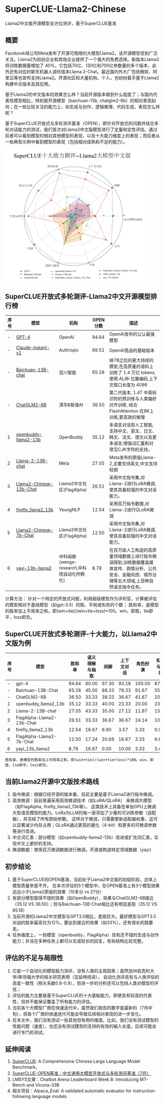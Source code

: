 # SuperCLUE-Llama2-Chinese
Llama2中文版开源模型全方位测评，基于SuperCLUE基准



## 概要
Facebook母公司Meta发布了开源可商用的大模型Llama2，该开源模型受到广泛关注。Llama2为初创企业和其他企业提供了一个强大的免费选择。新版本Llama2将训练数据量增加了 40%，它包括70亿、130亿和700亿参数量的多个版本，此外还有对应的聊天机器人调优版本Llama 2-Chat。最近国内外大厂包括微软、阿里云等也宣布支持Llama2。开源社区和大量机构、个人，也纷纷着手基于Llama2构建中文版本及其应用。

基于Llama2的中文版本的效果怎么样？当前开源版本做到什么程度了；与国内代表性模型相比，特别是开源模型（baichuan-13b, chatglm2-6b）的相对表现如何；在一些比较关注的能力上，如生成与创作、逻辑推理、代码生成，表现怎么样呢？

基于SuperCLUE开放式与多轮测评基准（OPEN），即针对开放式的问题并结合多轮对话能力的测试，我们首次对Llama2中文版模型进行了定量和定性评估。通过前者可以看到模型的相对其他模型的表现，以及十大能力维度上的表现；而后者从一些典型示例中看到模型的表现（包括相对成熟和不足的能力）。


<img src="https://github.com/CLUEbenchmark/Llama2-Chinese/blob/main/resources/img/llama2_chinese_v3.jpg"  width="90%" height="90%"></img>


## SuperCLUE开放式多轮测评-Llama2中文开源模型排行榜
| 序号 | 模型                                     | 机构 | OPEN分数 | 描述 |
|----|----------------------------------------|-|-|-|  
| -  | <a href='www.openai.com'>GPT-4</a>     | OpenAI | 94.64 | OpenAI发布的公认最强模型 |
| -  | <a href='https://www.anthropic.com/index/introducing-claude'>Claude-instant-v1</a>       | Authropic | 69.51 | OpenAI竞品的基础版本 |
| -  | <a href='https://huggingface.co/baichuan-inc/Baichuan-13B-Chat'>Baichuan-13B-chat</a>       | 百川智能 | 65.28 | 继7B之后的更大持续的模型,在高质量的语料上训练了 1.4 万亿 tokens,使用 ALiBi 位置编码,上下文窗口长度为 4096 |
| -  | <a href='https://huggingface.co/THUDM/chatglm2-6b'>ChatGLM2-6B</a>             | 清华&智谱AI | 36.50 | 第二代版本, 1.4T 中英标识符的预训练与人类偏好对齐训练, 结合FlashAttention 在8K上训练,更高效的推理 |
| 1  | <a href='https://huggingface.co/OpenBuddy/openbuddy-llama2-13b-v8.1-fp16'>openbuddy-llama2-13b</a>    | OpenBuddy | 35.12 | 多语言对话型人工智能,支持中文、英文、日文、韩文、法文、德文以及更多语言;增强词汇量和对常见CJK字符的支持。 |
| 2  | <a href='https://huggingface.co/meta-llama/Llama-2-13b-chat-hf'>Llama-2-13B-chat</a>        | Meta | 27.05 | Meta发布的原版Llama-2,主要支持英文,中文支持较弱 |  
| 3  | <a href='https://huggingface.co/FlagAlpha/Llama2-Chinese-13b-Chat'>Llama2-Chinese-13b-Chat</a> | Llama2中文社区(FlagAlpha) | 26.51 | 采用中文指令集,对Llama-2进行LoRA微调,使其具备较强的中文对话能力。 |
| 4  | <a href='https://huggingface.co/YeungNLP/firefly-llama2-13b'>firefly_llama2_13b</a>      | YeungNLP | 12.54 | 采用百万指令数据,对Llama-2进行QLoRA微调 |
| 5  | <a href='https://huggingface.co/FlagAlpha/Llama2-Chinese-7b-Chat'>Llama2-Chinese-7b-Chat</a>  | Llama2中文社区(FlagAlpha) | 12.50 | 采用中文指令集,对Llama-2进行LoRA微调,使其具备较强的中文对话能力。 |
| 6  | <a href='https://huggingface.co/wenge-research/yayi-13b-llama2'>yayi-13b-llama2</a>         | 中科闻歌(wenge-research,中科院自动化所孵化) | 8.78 | 在百万级人工构造的高质量领域数据上进行指令微调得到,训练数据覆盖媒体宣传、舆情分析、公共安全、金融风控、城市治理等五大领域,上百种自然语言指令任务。 |

计算方法：
针对一个特定的开放式问题，利用超级模型作为评判官，计算被评估的模型相对于基线模型（如gpt-3.5）的胜、平局或失败的个数；
胜和率，是模型的胜率加上平局率之和，即(win+tie)/(win+tie+loss)*100。win，即胜，tie即平，loss即负。

## SuperCLUE开放式多轮测评-十大能力，以Llama2中文版为例
| 序号 | 模型 | 胜和率 | 语义理解与抽取 | 闲聊 | 上下文对话 | 角色扮演 | 知识与百科 | 生成与创作 | 代码 | 逻辑与推理 | 计算 | 安全 |
|----|-|-|-|-|-|-|-|-|-|-|-|-|
| -  | gpt-4 | 94.64 | 80.00 | 97.30 | 93.18 | 100.00 | 87.76 | 100.00 | 97.92 | 100.00 | 100.00 | 95.12 |
| -  | Baichuan-13B-Chat | 65.28 | 45.00 | 88.33 | 78.33 | 91.67 | 55.00 | 91.67 | 25.00 | 50.88 | 35.71 | 81.67 | 
| -  | ChatGLM2-6B | 36.50 | 33.33 | 38.33 | 36.67 | 41.67 | 20.00 | 40.00 | 21.67 | 55.00 | 45.00 | 33.33 |
| 1  | openbuddy_llama2_13b | 35.12 | 33.33 | 40.00 | 23.33 | 20.00 | 23.33 | 46.67 | 33.33 | 58.62 | 50.00 | 23.33 |
| 2  | Llama-2-13B-chat | 27.05 | 43.33 | 35.00 | 27.12 | 11.67 | 15.00 | 46.67 | 6.67 | 35.00 | 26.67 | 23.33 |
| 3  | FlagAlpha-Llama2-13b-Chat | 26.51 | 33.33 | 36.67 | 36.67 | 24.14 | 10.00 | 50.00 | 6.67 | 41.38 | 13.33 | 13.33 |
| 4  | firefly_llama2_13b | 12.54 | 16.67 | 6.90 | 3.57 | 3.33 | 0.00 | 6.67 | 16.67 | 46.67 | 24.14 | 0.00 |
| 5  | FlagAlpha-Llama2-7b-Chat | 12.50 | 17.24 | 20.69 | 16.67 | 3.33 | 6.67 | 13.33 | 3.33 | 26.67 | 10.00 | 7.14 |
| 6  | yayi_13b_llama2 | 8.78 | 16.67 | 0.00 | 10.00 | 3.33 | 3.45 | 3.33 | 10.34 | 20.00 | 20.00 | 0.00 |
   
    胜和率，是模型的胜率加上平局率之和，即(win+tie)/(win+tie+loss)*100。win，即胜，tie即平，loss即负。

## 当前Llama2开源中文版技术路线
1. 指令微调：根据已经开源的版本看，目前主要是基于Llama2进行指令微调。
2. 高效微调：目前普遍采用高效微调技术（如LoRA/QLoRA） 来微调大模型（如FlagAlpha, firefly_llama2_13b等）。
   这类技术上具备在单张GPU上微调大型语言模型的能力。LoRa为LLM的每一层添加了少量的可训练参数（适配器），并冻结了所有原始参数。
   这样对于微调，只需要更新适配器权重，这可以显著减少内存占用；QLoRA通过更高的量化（4-bit）和更多的可微调参数等进行改进。
3. 中文词汇表：部分模型（如openbuddy-llama2-13b）改进或扩充词汇表，实现中文上更好的支持。
4. 微调数据：使用百万微调数据进行微调，开源或构造特定领域数据（yayi）

## 初步结论
1. 基于SuperCLUE的OPEN基准，当前处于Llama2中文版的初级阶段，总体上模型质量参差不齐。
  在本次评估的5个模型中，在OPEN基准上有3个模型效果远远小于Llama2原版的效果（10多分 vs 27分）
2. 有部分模型取得不错的效果（如OpenBuddy），效果与ChatGLM2-6B接近（35.12 VS 36.50）；但与Baichuan-13B-Chat相比还有明显差距（35.12 VS 65.18）
3. 当前开源的Llama2中文模型与GPT3.5相比，差距巨大。最好模型与GPT3.5对战的胜率最高仅为12%，要达到接近的效果（如33%），还有很长的路要走。
4. 任务维度上，一些模型（openbuddy，FlagAlpha）具有还不错的生成与创作能力；并且在多种任务上都可以生成较长的回复，有些结构比较完整。

## 评估的不足与局限性
1. 它是一个自动化的模型能力测评，没有人类的主观因素；虽然加州伯克利大学/斯坦福大学的相关研究表明（见延伸阅读），
   自动化测评具有与人类评估的高度一致性（相关系数0.8-0.9），但进一步的分析还可以包括人类对模型的评估；
2. 评估的能力主要是基于SuperCLUE的十大基础能力，即使具有较高的代表性，但并不能保证覆盖了所有能力的评估。
3. 当前各个大模型厂商在快速迭代中，虽然我们报告的数字是最新的（7月中旬），但各个厂商的快速迭代可能会导致后续相对表现的进一步变化。
4. 在本文中，我们没有测试一些其他但有用的维度。比如，我们没有测试模型的性能问题（速度），也还没有测试模型的支持的有效的输入长度。后续可能会进行专门的测试。

## 延伸阅读
1. <a href='https://arxiv.org/abs/2307.15020'>SuperCLUE</a>: A Comprehensive Chinese Large Language Model Benchmark，
2. <a href='https://www.cluebenchmarks.com/superclue_open.html'>SuperCLUE-OPEN基准：中文通用大模型开放式与多轮测评基准（7月）</a> 
3. LMSYS文章：Chatbot Arena Leaderboard Week 8: Introducing MT-Bench and Vicuna-33B
4. 相关项目：Alpaca_Eval: A validated automatic evaluator for instruction-following language models
